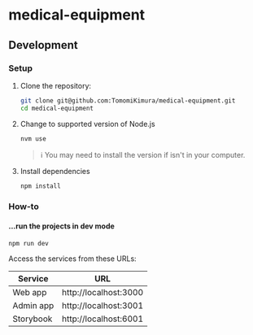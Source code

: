 # medical-equipment

## Development

### Setup

1. Clone the repository:

    ```sh
    git clone git@github.com:TomomiKimura/medical-equipment.git
    cd medical-equipment
    ```

2. Change to supported version of Node.js

    ```sh
    nvm use
    ```

    > ℹ️ You may need to install the version if isn't in your computer.

3. Install dependencies

    ```sh
    npm install
    ```

### How-to

#### ...run the projects in dev mode

```sh
npm run dev
```

Access the services from these URLs:

| Service   | URL                   |
| --------- | --------------------- |
| Web app   | http://localhost:3000 |
| Admin app | http://localhost:3001 |
| Storybook | http://localhost:6001 |
